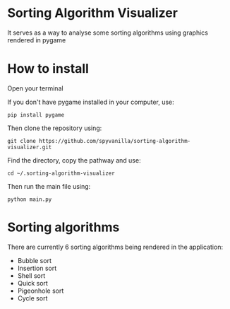 # Sorting Algorithm Visualizer

It serves as a way to analyse some sorting algorithms using graphics rendered in pygame

# How to install

Open your terminal

If you don't have pygame installed in your computer, use:
```
pip install pygame
```
Then clone the repository using:
```
git clone https://github.com/spyvanilla/sorting-algorithm-visualizer.git
```
Find the directory, copy the pathway and use:
```
cd ~/.sorting-algorithm-visualizer
```
Then run the main file using:
```
python main.py
```

# Sorting algorithms

There are currently 6 sorting algorithms being rendered in the application:

- Bubble sort
- Insertion sort
- Shell sort
- Quick sort
- Pigeonhole sort
- Cycle sort
